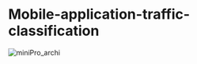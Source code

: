 # Mobile-application-traffic-classification
![miniPro_archi](https://github.com/user-attachments/assets/c53c9365-f071-423f-b197-c9913003c1cd)
